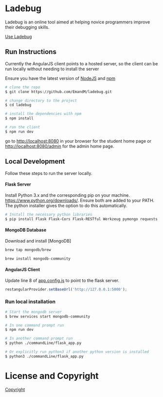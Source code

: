 # Ladebug

Ladebug is an online tool aimed at helping novice programmers improve their debugging skills.

[Use Ladebug](https://ladebug.herokuapp.com/)


## Run Instructions
Currently the AngularJS client points to a hosted server, so the client can be run locally without needing to install the server

Ensure you have the latest version of [NodeJS](https://nodejs.org/en/download/) and [npm](https://www.npmjs.com/get-npm)

```bash
# clone the repo
$ git clone https://github.com/EmandM/ladebug.git

# change directory to the project
$ cd ladebug

# install the dependencies with npm
$ npm install

# run the client
$ npm run dev
```

go to [http://localhost:8080](http://localhost:8080) in your browser for the student home page or [http://localhost:8080/admin](http://localhost:8080/admin) for the admin home page.



## Local Development
Follow these steps to run the server locally.

#### Flask Server
Install Python 3.x and the corresponding pip on your machine. https://www.python.org/downloads/.
Ensure both are added to your PATH. The python installer gives the option to do this automatically.

```bash
# Install the necessary python libraries
$ pip install Flask Flask-Cors Flask-RESTful Werkzeug pymongo requests google-auth

```


#### MongoDB Database
Download and install [MongoDB]
```bash
brew tap mongodb/brew  

brew install mongodb-community
```


#### AngularJS Client
Update line 8 of [app.config.js](/src/app/app.config.js) to point to the flask server.

```javascript
restangularProvider.setBaseUrl('http://127.0.0.1:5000');
```

### Run local installation 

```bash
# Start the mongodb server
$ brew services start mongodb-community

# In one command prompt run
$ npm run dev

# In another command prompt run
$ python ./commandLine/flask_app.py

# Or explicitly run python3 if another python version is installed
$ python3 ./commandLine/flask_app.py

```

# License and Copyright

[Copyright](/LICENSE)

